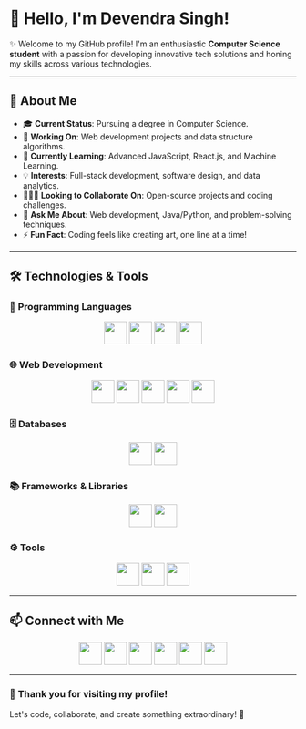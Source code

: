 
# 👋 Hello, I'm **Devendra Singh**!

✨ Welcome to my GitHub profile! I'm an enthusiastic **Computer Science student** with a passion for developing innovative tech solutions and honing my skills across various technologies.

---

## 🚀 About Me
- 🎓 **Current Status**: Pursuing a degree in Computer Science.
- 🔭 **Working On**: Web development projects and data structure algorithms.
- 🌱 **Currently Learning**: Advanced JavaScript, React.js, and Machine Learning.
- 💡 **Interests**: Full-stack development, software design, and data analytics.
- 🧑‍🤝‍🧑 **Looking to Collaborate On**: Open-source projects and coding challenges.
- 💬 **Ask Me About**: Web development, Java/Python, and problem-solving techniques.
- ⚡ **Fun Fact**: Coding feels like creating art, one line at a time!

---

## 🛠️ Technologies & Tools

### 🚀 **Programming Languages**
<p align="center">
  <img src="https://img.shields.io/badge/-C%2B%2B-00599C?style=for-the-badge&logo=C%2B%2B&logoColor=white" height="40">
  <img src="https://img.shields.io/badge/-JavaScript-F7DF1E?style=for-the-badge&logo=JavaScript&logoColor=black" height="40">
  <img src="https://img.shields.io/badge/-Python-3776AB?style=for-the-badge&logo=Python&logoColor=white" height="40">
  <img src="https://img.shields.io/badge/-Java-007396?style=for-the-badge&logo=Java&logoColor=white" height="40">
</p>

### 🌐 **Web Development**
<p align="center">
  <img src="https://img.shields.io/badge/-HTML5-E34F26?style=for-the-badge&logo=HTML5&logoColor=white" height="40">
  <img src="https://img.shields.io/badge/-CSS3-1572B6?style=for-the-badge&logo=CSS3&logoColor=white" height="40">
  <img src="https://img.shields.io/badge/-React-61DAFB?style=for-the-badge&logo=React&logoColor=black" height="40">
  <img src="https://img.shields.io/badge/-Node.js-339933?style=for-the-badge&logo=Node.js&logoColor=white" height="40">
  <img src="https://img.shields.io/badge/-Express.js-000000?style=for-the-badge&logo=Express&logoColor=white" height="40">
</p>

### 🗄️ **Databases**
<p align="center">
  <img src="https://img.shields.io/badge/-MongoDB-47A248?style=for-the-badge&logo=MongoDB&logoColor=white" height="40">
  <img src="https://img.shields.io/badge/-MySQL-4479A1?style=for-the-badge&logo=MySQL&logoColor=white" height="40">
</p>

### 📚 **Frameworks & Libraries**
<p align="center">
  <img src="https://img.shields.io/badge/-SCSS-CC6699?style=for-the-badge&logo=Sass&logoColor=white" height="40">
  <img src="https://img.shields.io/badge/-Tailwind%20CSS-38B2AC?style=for-the-badge&logo=Tailwind%20CSS&logoColor=white" height="40">
</p>

### ⚙️ **Tools**
<p align="center">
  <img src="https://img.shields.io/badge/-Git-F05032?style=for-the-badge&logo=Git&logoColor=white" height="40">
  <img src="https://img.shields.io/badge/-GitHub-181717?style=for-the-badge&logo=GitHub&logoColor=white" height="40">
  <img src="https://img.shields.io/badge/-VS%20Code-007ACC?style=for-the-badge&logo=Visual%20Studio%20Code&logoColor=white" height="40">
</p>

---

## 📫 Connect with Me
<p align="center">
  <a href="https://www.linkedin.com/in/devtech01/"><img src="https://img.shields.io/badge/-LinkedIn-blue?style=for-the-badge&logo=LinkedIn&logoColor=white" height="40"></a>
  <a href="mailto:devtech0108@gmail.com"><img src="https://img.shields.io/badge/-Email-c14438?style=for-the-badge&logo=Gmail&logoColor=white" height="40"></a>
  <a href="https://www.youtube.com/@Codzzburner"><img src="https://img.shields.io/badge/-YouTube-red?style=for-the-badge&logo=YouTube&logoColor=white" height="40"></a>
  <a href="https://www.facebook.com/profile.php?id=100013174096680"><img src="https://img.shields.io/badge/-Facebook-1877F2?style=for-the-badge&logo=Facebook&logoColor=white" height="40"></a>
  <a href="https://www.instagram.com/"><img src="https://img.shields.io/badge/-Instagram-E4405F?style=for-the-badge&logo=Instagram&logoColor=white" height="40"></a>
  <a href="https://leetcode.com/devrajput0108"><img src="https://img.shields.io/badge/-LeetCode-FFA116?style=for-the-badge&logo=LeetCode&logoColor=black" height="40"></a>
</p>

---

### 🌟 **Thank you for visiting my profile!**
Let's code, collaborate, and create something extraordinary! 🚀


<!--
# 👋 Hello, I'm Devendra Singh!

Welcome to my GitHub profile! I'm a passionate **Computer Science student** eager to explore, learn, and create amazing tech solutions. I enjoy working with a wide range of technologies, and I'm always ready for a new challenge.

## 🚀 About Me
- 🎓 **Current Status**: Pursuing a degree in Computer Science.
- 🔭 **Working On**: Various projects that involve web development, data structures, and more.
- 🌱 **Currently Learning**: Advanced JavaScript, React.js, and machine learning.
- 💡 **Interests**: Software development, full-stack projects, and data analysis.
- 🧑‍🤝‍🧑 **Looking to Collaborate On**: Open-source projects and innovative tech solutions.
- 💬 **Ask Me About**: Web development, programming in Java/Python, and my favorite coding challenges.
- ⚡ **Fun Fact**: I believe that problem-solving is an art, and coding is the paintbrush!

## 🛠️ Technologies & Tools

### Languages
<span style="display: inline-block; margin: 5px;">
  <img src="https://img.shields.io/badge/-C%2B%2B-00599C?style=for-the-badge&logo=C%2B%2B&logoColor=white" height="40" width="140">
</span>
<span style="display: inline-block; margin: 5px;">
  <img src="https://img.shields.io/badge/-JavaScript-F7DF1E?style=for-the-badge&logo=JavaScript&logoColor=black" height="40" width="140">
</span>
<span style="display: inline-block; margin: 5px;">
  <img src="https://img.shields.io/badge/-Python-3776AB?style=for-the-badge&logo=Python&logoColor=white" height="40" width="140">
</span>
<span style="display: inline-block; margin: 5px;">
  <img src="https://img.shields.io/badge/-Java-007396?style=for-the-badge&logo=Java&logoColor=white" height="40" width="140">
</span>

### Web Development
<span style="display: inline-block; margin: 5px;">
  <img src="https://img.shields.io/badge/-HTML5-E34F26?style=for-the-badge&logo=HTML5&logoColor=white" height="40" width="140">
</span>
<span style="display: inline-block; margin: 5px;">
  <img src="https://img.shields.io/badge/-CSS3-1572B6?style=for-the-badge&logo=CSS3&logoColor=white" height="40" width="140">
</span>
<span style="display: inline-block; margin: 5px;">
  <img src="https://img.shields.io/badge/-React-61DAFB?style=for-the-badge&logo=React&logoColor=black" height="40" width="140">
</span>
<span style="display: inline-block; margin: 5px;">
  <img src="https://img.shields.io/badge/-Node.js-339933?style=for-the-badge&logo=Node.js&logoColor=white" height="40" width="140">
</span>
<span style="display: inline-block; margin: 5px;">
  <img src="https://img.shields.io/badge/-Express.js-000000?style=for-the-badge&logo=Express&logoColor=white" height="40" width="140">
</span>

### Databases
<span style="display: inline-block; margin: 5px;">
  <img src="https://img.shields.io/badge/-MongoDB-47A248?style=for-the-badge&logo=MongoDB&logoColor=white" height="40" width="140">
</span>
<span style="display: inline-block; margin: 5px;">
  <img src="https://img.shields.io/badge/-MySQL-4479A1?style=for-the-badge&logo=MySQL&logoColor=white" height="40" width="140">
</span>

### Frameworks & Libraries
<span style="display: inline-block; margin: 5px;">
  <img src="https://img.shields.io/badge/-SCSS-CC6699?style=for-the-badge&logo=Sass&logoColor=white" height="40" width="140">
</span>
<span style="display: inline-block; margin: 5px;">
  <img src="https://img.shields.io/badge/-Tailwind%20CSS-38B2AC?style=for-the-badge&logo=Tailwind%20CSS&logoColor=white" height="40" width="140">
</span>

### Tools
<span style="display: inline-block; margin: 5px;">
  <img src="https://img.shields.io/badge/-Git-F05032?style=for-the-badge&logo=Git&logoColor=white" height="40" width="140">
</span>
<span style="display: inline-block; margin: 5px;">
  <img src="https://img.shields.io/badge/-GitHub-181717?style=for-the-badge&logo=GitHub&logoColor=white" height="40" width="140">
</span>
<span style="display: inline-block; margin: 5px;">
  <img src="https://img.shields.io/badge/-VS%20Code-007ACC?style=for-the-badge&logo=Visual%20Studio%20Code&logoColor=white" height="40" width="140">
</span>



## 📫 Connect with Me

[![LinkedIn](https://img.shields.io/badge/-LinkedIn-blue?style=flat-square&logo=LinkedIn&logoColor=white)](https://www.linkedin.com/in/devtech01/)
[![Email](https://img.shields.io/badge/-Email-c14438?style=flat-square&logo=Gmail&logoColor=white)](mailto:devtech0108@gmail.com)
[![YouTube](https://img.shields.io/badge/-YouTube-red?style=flat-square&logo=YouTube&logoColor=white)](https://www.youtube.com/@Codzzburner)
[![Facebook](https://img.shields.io/badge/-Facebook-1877F2?style=flat-square&logo=Facebook&logoColor=white)](https://www.facebook.com/profile.php?id=100013174096680)
[![Instagram](https://img.shields.io/badge/-Instagram-E4405F?style=flat-square&logo=Instagram&logoColor=white)](https://www.instagram.com/)
[![LeetCode](https://img.shields.io/badge/-LeetCode-FFA116?style=flat-square&logo=LeetCode&logoColor=black)](https://leetcode.com/devrajput0108)




<!--
**DevRajput01/DevRajput01** is a ✨ _special_ ✨ repository because its `README.md` (this file) appears on your GitHub profile.

Here are some ideas to get you started:

- 🔭 I’m currently working on ...
- 🌱 I’m currently learning ...
- 👯 I’m looking to collaborate on ...
- 🤔 I’m looking for help with ...
- 💬 Ask me about ...
- 📫 How to reach me: ...
- 😄 Pronouns: ...
- ⚡ Fun fact: ...
-->

